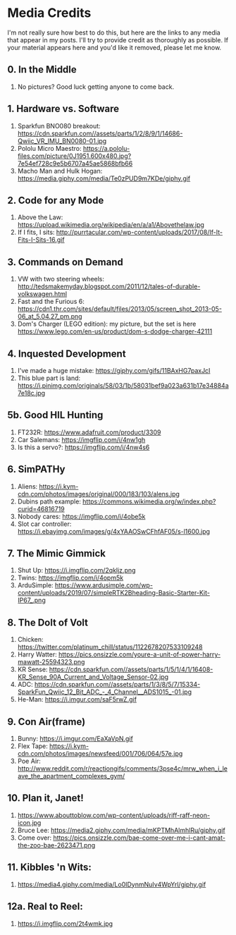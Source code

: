 # Media Credits
I'm not really sure how best to do this, but here are the links to any media that appear in my posts. I'll try to provide credit as thoroughly as possible. If your material appears here and you'd like it removed, please let me know.

## 0. In the Middle
1. No pictures? Good luck getting anyone to come back.
## 1. Hardware vs. Software
1.  Sparkfun BNO080 breakout: https://cdn.sparkfun.com//assets/parts/1/2/8/9/1/14686-Qwiic_VR_IMU_BN0080-01.jpg
2.  Pololu Micro Maestro: https://a.pololu-files.com/picture/0J1951.600x480.jpg?7e54ef728c9e5b6707a45ae5868bfb66
3.  Macho Man and Hulk Hogan: https://media.giphy.com/media/Te0zPUD9m7KDe/giphy.gif
## 2. Code for any Mode
1.  Above the Law: https://upload.wikimedia.org/wikipedia/en/a/a1/Abovethelaw.jpg
2.  If I fits, I sits: http://purrtacular.com/wp-content/uploads/2017/08/If-It-Fits-I-Sits-16.gif
## 3. Commands on Demand
1.  VW with two steering wheels: http://tedsmakemyday.blogspot.com/2011/12/tales-of-durable-volkswagen.html
2.  Fast and the Furious 6: https://cdn1.thr.com/sites/default/files/2013/05/screen_shot_2013-05-06_at_5.04.27_pm.png 
3.  Dom's Charger (LEGO edition): my picture, but the set is here https://www.lego.com/en-us/product/dom-s-dodge-charger-42111

## 4. Inquested Development
1.  I've made a huge mistake: https://giphy.com/gifs/11BAxHG7paxJcI
2.  This blue part is land: https://i.pinimg.com/originals/58/03/1b/58031bef9a023a631b17e34884a7e18c.jpg

## 5b. Good HIL Hunting
1.  FT232R: https://www.adafruit.com/product/3309
2.  Car Salemans: https://imgflip.com/i/4nw1gh
3.  Is this a servo?: https://imgflip.com/i/4nw4s6

## 6. SimPATHy
1.  Aliens: https://i.kym-cdn.com/photos/images/original/000/183/103/alens.jpg
2.  Dubins path example: https://commons.wikimedia.org/w/index.php?curid=46816719
3.  Nobody cares: https://imgflip.com/i/4obe5k
4.  Slot car controller: https://i.ebayimg.com/images/g/4xYAAOSwCFhfAF05/s-l1600.jpg

## 7. The Mimic Gimmick
1. Shut Up: https://i.imgflip.com/2qkljz.png
2. Twins: https://imgflip.com/i/4opm5k
3. ArduSimple: https://www.ardusimple.com/wp-content/uploads/2019/07/simpleRTK2Bheading-Basic-Starter-Kit-IP67_.png

## 8. The Dolt of Volt
1. Chicken: https://twitter.com/platinum_chill/status/1122678207533109248
2. Harry Watter: https://pics.onsizzle.com/youre-a-unit-of-power-harry-mawatt-25594323.png
3. KR Sense: https://cdn.sparkfun.com//assets/parts/1/5/1/4/1/16408-KR_Sense_90A_Current_and_Voltage_Sensor-02.jpg
4. ADC: https://cdn.sparkfun.com//assets/parts/1/3/8/5/7/15334-SparkFun_Qwiic_12_Bit_ADC_-_4_Channel__ADS1015_-01.jpg
5. He-Man: https://i.imgur.com/saF5rwZ.gif

## 9. Con Air(frame)
1. Bunny: https://i.imgur.com/EaXaVpN.gif
2. Flex Tape: https://i.kym-cdn.com/photos/images/newsfeed/001/706/064/57e.jpg
3. Poe Air: http://www.reddit.com/r/reactiongifs/comments/3pse4c/mrw_when_i_leave_the_apartment_complexes_gym/

## 10. Plan it, Janet!
1.  https://www.abouttoblow.com/wp-content/uploads/riff-raff-neon-icon.jpg
2.  Bruce Lee: https://media2.giphy.com/media/mKPTMhAlmhlRu/giphy.gif
3.  Come over: https://pics.onsizzle.com/bae-come-over-me-i-cant-amat-the-zoo-bae-2623471.png

## 11. Kibbles 'n Wits:
1.  https://media4.giphy.com/media/Lo0IDynmNuIv4WpYrl/giphy.gif

## 12a. Real to Reel:
1.  https://i.imgflip.com/2t4wmk.jpg